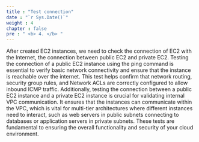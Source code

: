 ```yaml
---
title : "Test connection"
date : "`r Sys.Date()`"
weight : 4
chapter : false
pre : " <b> 4. </b> "
---
```



After created EC2 instances, we need to check the connection of EC2 with the Internet, the connection between public EC2 and private EC2. Testing the connection of a public EC2 instance using the ping command is essential to verify basic network connectivity and ensure that the instance is reachable over the internet. This test helps confirm that network routing, security group rules, and Network ACLs are correctly configured to allow inbound ICMP traffic. Additionally, testing the connection between a public EC2 instance and a private EC2 instance is crucial for validating internal VPC communication. It ensures that the instances can communicate within the VPC, which is vital for multi-tier architectures where different instances need to interact, such as web servers in public subnets connecting to databases or application servers in private subnets. These tests are fundamental to ensuring the overall functionality and security of your cloud environment.